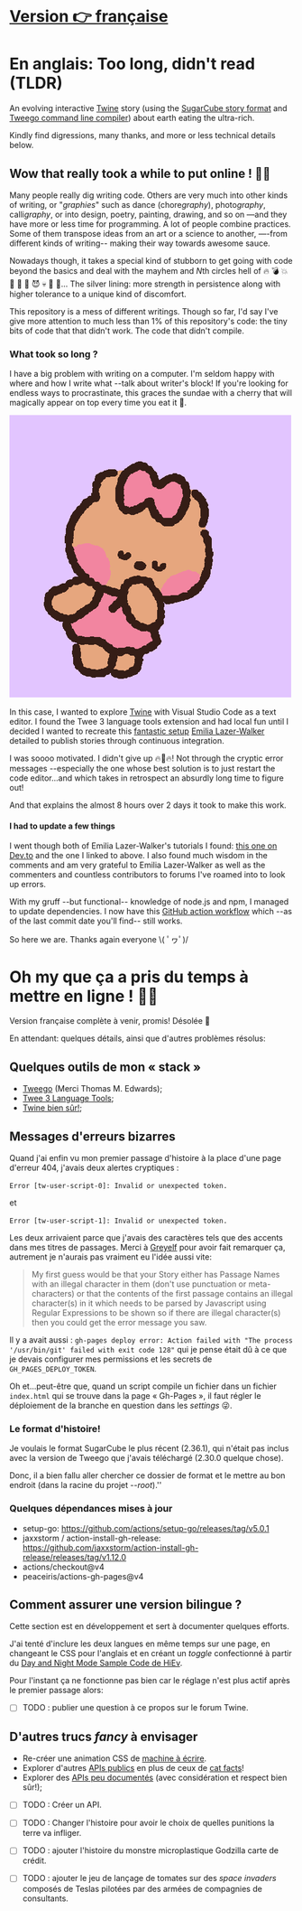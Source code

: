 # [Version 👉 française](#version_francaise)

# En anglais: Too long, didn't read (TLDR)

An evolving interactive [Twine](https://twinery[.org) story (using the
[SugarCube story format](https://www.motoslave.net/sugarcube/2/) and
[Tweego command line compiler](https://www.motoslave.net/tweego/docs/))
about earth eating the ultra-rich. 

Kindly find digressions, many thanks, and more or less technical details below.

## Wow that really took a while to put online ! 😮‍💨

Many people really dig writing code. Others
are very much into other kinds of writing, or "*graphies*" such as dance
(chore*graphy*), photo*graphy*, calli*graphy*, or into design,
poetry, painting, drawing, and so on —and they
have more or less time for programming. A lot of people combine
practices. Some of them transpose ideas from an art or a science to
another, —-from different kinds of writing-- making their way towards awesome sauce.

Nowadays though, it takes a special kind of stubborn to get going with
code beyond the basics and deal with the mayhem and *N*th circles hell of
🔥 💣 💥 👹 👿 👺 😈 💀 👻 🤯... The silver lining: more strength in
persistence along with higher tolerance to a
unique kind of discomfort.

This repository is a mess of different writings. Though so far, I'd say
I've give more attention to much less than 1% of this repository's
code: the tiny bits of code that that didn't work. The code that didn't compile.

### What took so long ?

I have a big problem with writing on a computer. I'm seldom happy with
where and how I write what --talk about writer's block! If you're
looking for endless ways to procrastinate, this graces the sundae with a
cherry that will magically appear on top every time you eat it 🍒. 

![I love you computer](./media/happy-in-love-gif-by-line-friends.gif)

In this case, I wanted to explore [Twine](https://twinery.org) with Visual
Studio Code as a text editor. I found the Twee 3 language tools
extension and had local fun until I decided I wanted to recreate this
[fantastic
setup](https://blog.lazerwalker.com/azure,/game/dev/2020/01/16/a-modern-developers-workflow-for-twine.html)
[Emilia Lazer-Walker](https://github.com/lazerwalker) detailed to publish
stories through
continuous integration.

I was soooo motivated. I didn't give up 🔥💪🔥! Not through the cryptic
error messages --especially the one whose best solution is
to just restart the code editor...and which takes in retrospect an
absurdly long time to figure out! 

And that explains the almost 8 hours over 2
days it took to make this work. 

#### I had to update a few things

I went though both of Emilia Lazer-Walker's tutorials I found: [this one
on Dev.to](https://dev.to/lazerwalker/a-modern-developer-s-workflow-for-twine-4imp)
and the one I linked to above. I also found much wisdom in the comments
and am very grateful to Emilia Lazer-Walker as well as the commenters
and countless contributors to forums I've roamed into to look up errors.

With my gruff --but functional-- knowledge of node.js and npm, I
managed to update dependencies. I now have this [GitHub action workflow](https://github.com/schoukah/Twine_Manger_les_riches_Eat_the_rich/blob/main/.github/workflows/build.yml)
which --as of the last commit date you'll find-- still works.

So here we are. Thanks again everyone \\( ﾟヮﾟ)/

<a id="version_francaise"></a>

# Oh my que ça a pris du temps à mettre en ligne ! 😮‍💨

Version française complète à venir, promis! Désolée 🦐

En attendant: quelques détails, ainsi que d'autres problèmes résolus:

## Quelques outils de mon «&nbsp;stack&nbsp;»

- [Tweego](https://github.com/tmedwards/tweego) (Merci Thomas M.
  Edwards);
- [Twee 3 Language
  Tools](https://marketplace.visualstudio.com/items?itemName=cyrusfirheir.twee3-language-tools);
- [Twine bien sûr!](https://twinery.org);


## Messages d'erreurs bizarres

Quand j'ai enfin vu mon premier passage d'histoire à la place d'une page
d'erreur 404, j'avais deux alertes cryptiques :

``` Error [tw-user-script-0]: Invalid or unexpected token. ```

et 

``` Error [tw-user-script-1]: Invalid or unexpected token. ```

Les deux arrivaient parce que j'avais des caractères tels que des
accents dans mes titres de passages. Merci à [Greyelf](https://twinery.org/forum/discussion/comment/15162/#Comment_15162) pour avoir fait remarquer
ça, autrement je n'aurais pas vraiment eu l'idée aussi vite:

> My first guess would be that your Story either has Passage Names with
> an illegal character in them (don't use punctuation or
> meta-characters) or that the contents of the first passage contains an
> illegal character(s) in it which needs to be parsed by Javascript
> using Regular Expressions to be shown so if there are illegal
> character(s) then you could get the error message you saw. 

Il y a avait aussi : `gh-pages deploy error: Action failed with "The
process '/usr/bin/git' failed with exit code 128"` qui je pense était dû
à ce que je devais configurer mes permissions et les secrets de
`GH_PAGES_DEPLOY_TOKEN`.

Oh et...peut-être que, quand un script compile un fichier dans un
fichier `index.html` qui se trouve dans la page «&nbsp;Gh-Pages&nbsp;»,
il faut régler le déploiement de la branche en question dans les
*settings* 😜.

### Le format d'histoire!

Je voulais le format SugarCube le plus récent (2.36.1), qui n'était pas inclus
avec la version de Tweego que j'avais téléchargé (2.30.0 quelque chose).

Donc, il a bien fallu aller chercher ce dossier de format et le mettre au bon
endroit (dans la racine du projet --*root*).''

### Quelques dépendances mises à jour

- setup-go: https://github.com/actions/setup-go/releases/tag/v5.0.1
- jaxxstorm / action-install-gh-release:
  https://github.com/jaxxstorm/action-install-gh-release/releases/tag/v1.12.0
- actions/checkout@v4
- peaceiris/actions-gh-pages@v4

## Comment assurer une version bilingue ?

Cette section est en développement et sert à documenter quelques
efforts.

J'ai tenté d'inclure les deux langues en même temps sur une page, en
changeant le CSS pour l'anglais et en créant un *toggle* confectionné à
partir du [Day and Night Mode Sample Code de
HiEv](https://hiev-heavy-ind.com/Sample_Code/Sample_Code.html#Day%20and%20Night%20Mode%20Setting).

Pour l'instant ça ne fonctionne pas bien car le réglage n'est plus actif
après le premier passage alors:

- [ ] TODO : publier une question à ce propos sur le forum Twine.

## D'autres trucs *fancy* à envisager

- Re-créer une animation CSS de [machine à écrire](https://css-tricks.com/typewriter-animation-that-handles-anything-you-throw-at-it/).
- Explorer d'autres [APIs publics](https://github.com/public-apis/public-apis) en plus de ceux de [cat facts](https://github.com/alexwohlbruck/cat-facts)!
- Explorer des [APIs peu documentés](https://jvns.ca/blog/2022/03/10/how-to-use-undocumented-web-apis/) (avec considération et respect bien
  sûr!);
- [ ] TODO : Créer un API.
- [ ] TODO : Changer l'histoire pour avoir le choix de quelles punitions
  la terre va infliger.
- [ ] TODO : ajouter l'histoire du monstre microplastique Godzilla carte
  de crédit.
- [ ] TODO : ajouter le jeu de lançage de tomates sur des *space
  invaders* composés de Teslas pilotées par des armées de compagnies de consultants.




